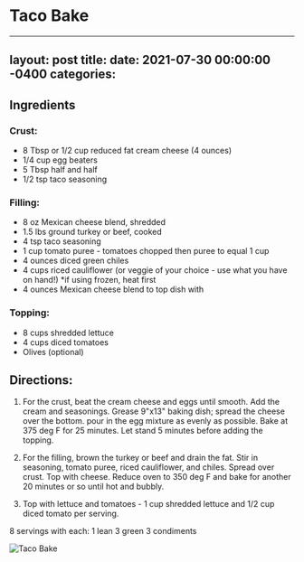 # Taco Bake
---
layout: post
title: 
date:   2021-07-30 00:00:00 -0400
categories: 
---
## Ingredients
### Crust:
* 8 Tbsp or 1/2 cup reduced fat cream cheese (4 ounces)
* 1/4 cup egg beaters
* 5 Tbsp half and half
* 1/2 tsp taco seasoning

### Filling:
* 8 oz Mexican cheese blend, shredded
* 1.5 lbs ground turkey or beef, cooked
* 4 tsp taco seasoning
* 1 cup tomato puree - tomatoes chopped then puree to equal 1 cup
* 4 ounces diced green chiles
* 4 cups riced cauliflower (or veggie of your choice - use what you have on hand!) *if using frozen, heat first
* 4 ounces Mexican cheese blend to top dish with 

### Topping: 
* 8 cups shredded lettuce
* 4 cups diced tomatoes
* Olives (optional)

## Directions:
1. For the crust, beat the cream cheese and eggs until smooth. Add the cream and seasonings. Grease 9"x13" baking dish; spread the cheese over the bottom. pour in the egg mixture as evenly as possible. Bake at 375 deg F for 25 minutes. Let stand 5 minutes before adding the topping.

1. For the filling, brown the turkey or beef and drain the fat. Stir in seasoning, tomato puree, riced cauliflower, and chiles. Spread over crust. Top with cheese. Reduce oven to 350 deg F and bake for another 20 minutes or so until hot and bubbly.

1. Top with lettuce and tomatoes - 1 cup shredded lettuce and 1/2 cup diced tomato per serving. 

8 servings with each:
1 lean
3 green
3 condiments

![Taco Bake](/images/Taco%20Bake.png)

